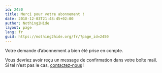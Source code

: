 ```yaml
---
id: 2450
title: Merci pour votre abonnement !
date: 2018-12-03T21:48:45+02:00
author: Nothing2Hide
layout: page
lang: fr
guid: https://nothing2hide.org/fr/?page_id=2450
---
```

Votre demande d&rsquo;abonnement a bien été prise en compte. 

Vous devriez avoir reçu un message de confirmation dans votre boîte mail. Si tel n&rsquo;est pas le cas, [contactez-nous](https://nothing2hide.org/fr/contact/) !